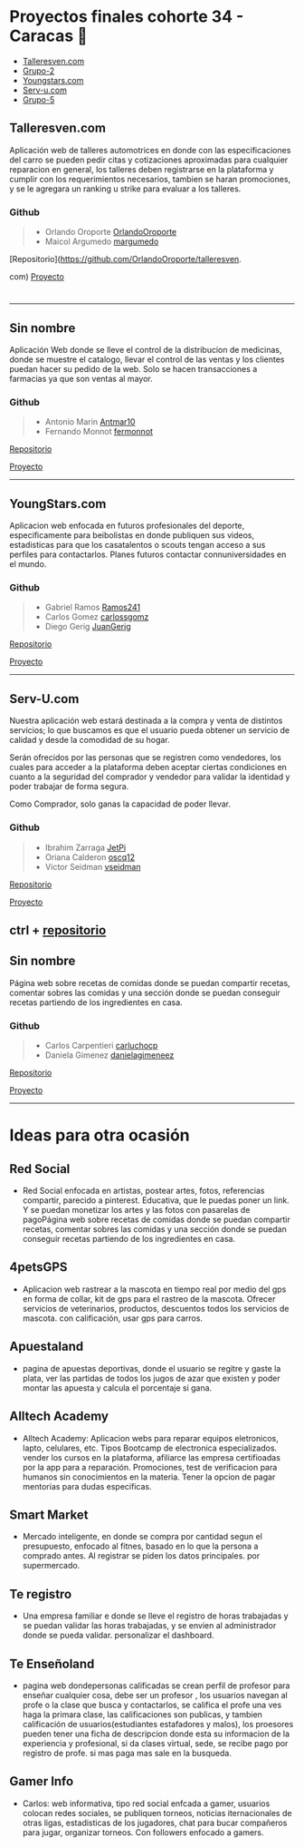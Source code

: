 # Proyectos finales cohorte 34 - Caracas 🎉

- [Talleresven.com](#talleresvencom)
- [Grupo-2](#sin-nombre)
- [Youngstars.com](#youngstarscom)
- [Serv-u.com](#serv-ucom)
- [Grupo-5](#sin-nombre-1)

## Talleresven.com

Aplicación web de talleres automotrices en donde con las especificaciones del carro se pueden pedir citas y cotizaciones aproximadas para cualquier reparacion en general, los talleres deben registrarse en la plataforma y cumplir con los requerimientos necesarios, tambien se haran promociones, y se le agregara un ranking u strike para evaluar a los talleres.

### Github

> - Orlando Oroporte [OrlandoOroporte](https://github.com/OrlandoOroporte)
> - Maicol Argumedo [margumedo](https://github.com/margumedo)

[Repositorio](https://github.com/OrlandoOroporte/talleresven.

com)
[Proyecto](#)
#
---

## Sin nombre

Aplicación Web donde se lleve el control de la distribucion de medicinas, donde se muestre el catalogo, llevar el control de las ventas y los clientes puedan hacer su pedido de la web. Solo se hacen transacciones a farmacias ya que son ventas al mayor.

### Github

> - Antonio Marin [Antmar10](https://github.com/Antmar10)
> - Fernando Monnot [fermonnot](https://github.com/fermonnot)

[Repositorio](https://github.com/fermonnot/my-project)

[Proyecto](#)

---

## YoungStars.com

Aplicacion web enfocada en futuros profesionales del deporte, especificamente para beibolistas en donde publiquen sus videos, estadisticas para que los casatalentos o scouts tengan acceso a sus perfiles para contactarlos. Planes futuros contactar connuniversidades en el mundo.

### Github

> - Gabriel Ramos [Ramos241](https://github.com/Ramos241)
> - Carlos Gomez [carlossgomz](https://github.com/carlossgomz)
> - Diego Gerig [JuanGerig](https://github.com/JuanGerig)

[Repositorio](https://github.com/Ramos241/Young-star)

[Proyecto]()

---

## Serv-U.com

Nuestra aplicación web estará destinada a la compra y venta de distintos servicios; lo que buscamos es que el usuario pueda obtener un servicio de calidad y desde la comodidad de su hogar.

Serán ofrecidos por las personas que se registren como vendedores, los cuales para acceder a la plataforma deben aceptar ciertas condiciones en cuanto a la seguridad del comprador y vendedor para validar la identidad y poder trabajar de forma segura.

Como Comprador, solo ganas la capacidad de poder llevar.

### Github

> - Ibrahim Zarraga [JetPi](https://github.com/JetPi)
> - Oriana Calderon [oscq12](https://github.com/oscq12)
> - Victor Seidman [vseidman](https://github.com/vseidman)

[Repositorio](https://github.com/JetPi/serv-u)

[Proyecto](https://github.com/users/JetPi/projects/1)

ctrl + [repositorio](https://github.com/JetPi/serv-u)
---

## Sin nombre

Página web sobre recetas de comidas donde se puedan compartir recetas, comentar sobres las comidas y una sección donde se puedan conseguir recetas partiendo de los ingredientes en casa.

### Github

> - Carlos Carpentieri [carluchocp](https://github.com/carluchocp)
> - Daniela Gimenez [danielagimeneez](https://github.com/danielagimeneez)

[Repositorio](https://github.com/carluchocp/final_project)

[Proyecto](#)

---

# Ideas para otra ocasión

## Red Social

- Red Social enfocada en artistas, postear artes, fotos, referencias compartir, parecido a pinterest. Educativa, que le puedas poner un link. Y se puedan monetizar los artes y las fotos con pasarelas de pagoPágina web sobre recetas de comidas donde se puedan compartir recetas, comentar sobres las comidas y una sección donde se puedan conseguir recetas partiendo de los ingredientes en casa.

## 4petsGPS

- Aplicacion web rastrear a la mascota en tiempo real por medio del gps en forma de collar, kit de gps para el rastreo de la mascota. Ofrecer servicios de veterinarios, productos, descuentos todos los servicios de mascota. con calificación, usar gps para carros.

## Apuestaland

- pagina de apuestas deportivas, donde el usuario se regitre y gaste la plata, ver las partidas de todos los jugos de azar que existen y poder montar las apuesta y calcula el porcentaje si gana.

## Alltech Academy

- Alltech Academy: Aplicacion webs para reparar equipos eletronicos, lapto, celulares, etc. Tipos Bootcamp de electronica especializados. vender los cursos en la plataforma, afiliarce las empresa certifioadas por la app para a reparación. Promociones, test de verificacion para humanos sin conocimientos en la materia. Tener la opcion de pagar mentorias para dudas especificas.

## Smart Market

- Mercado inteligente, en donde se compra por cantidad segun el presupuesto, enfocado al fitnes, basado en lo que la persona a comprado antes. Al registrar se piden los datos principales. por supermercado.

## Te registro

- Una empresa familiar e donde se lleve el registro de horas trabajadas y se puedan validar las horas trabajadas, y se envien al administrador donde se pueda validar.
  personalizar el dashboard.

## Te Enseñoland

- pagina web dondepersonas calificadas se crean perfil de profesor para enseñar cualquier cosa, debe ser un profesor , los usuarios navegan al profe o la clase que busca y contactarlos, se califica el profe una ves haga la primara clase, las calificaciones son publicas, y tambien calificación de usuarios(estudiantes estafadores y malos), los proesores pueden tener una ficha de descripcion donde esta su informacion de la experiencia y profesional, si da clases virtual, sede, se recibe pago por registro de profe. si mas paga mas sale en la busqueda.

## Gamer Info

- Carlos: web informativa, tipo red social enfcada a gamer, usuarios colocan redes sociales, se publiquen torneos, noticias iternacionales de otras ligas, estadisticas de los jugadores, chat para bucar compañeros para jugar, organizar torneos. Con followers enfocado a gamers.
